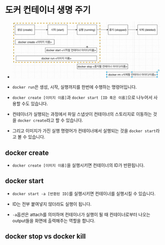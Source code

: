 # 도커 컨테이너 생명 주기

- ![image](../img/docker-life-cycle.JPG)

- `docker run`은 생성, 시작, 실행까지를 한번에 수행하는 명령어입니다.

- `docker create [이미지 이름]`과 `docker start [ID 혹은 이름]`으로 나누어서 사용할 수도 있습니다.

- 컨테이너가 실행되는 과정에서 파일 스냅샷이 컨테이너의 스토리지로 이동하는 것을 `docker create`라고 할 수 있습니다.

- 그리고 이미지가 가진 실행 명령어가 컨테이너에서 실행되는 것을 `docker start`라고 볼 수 있습니다.

## docker create

- `docker create [이미지 이름]`을 실행시키면 컨테이너의 ID가 반환됩니다.

## docker start

- `docker start -a [반환된 ID]`를 실행시키면 컨테이너를 실행시킬 수 있습니다.

- ID는 전부 붙여넣지 않더라도 실행이 됩니다.

- `-a`옵션은 attach를 의미하며 컨테이너가 실행이 될 때 컨테이너로부터 나오는 output들을 화면에 출력해주는 역할을 합니다.

## docker stop vs docker kill

